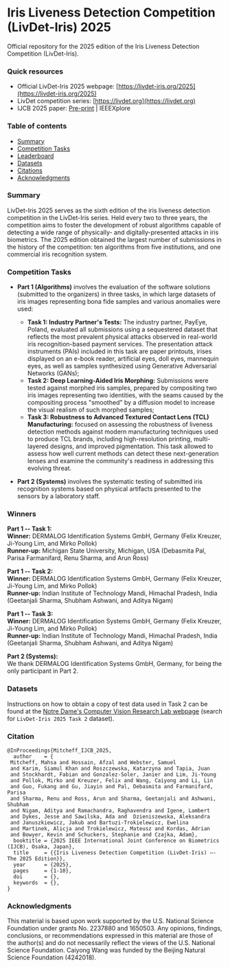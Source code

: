 # Iris Liveness Detection Competition (LivDet-Iris) 2025

Official repository for the 2025 edition of the Iris Liveness Detection Competition (LivDet-Iris).

### Quick resources 
- Official LivDet-Iris 2025 webpage: [https://livdet-iris.org/2025](https://livdet-iris.org/2025)
- LivDet competition series: [https://livdet.org](https://livdet.org)
- IJCB 2025 paper: [Pre-print](https://livdet-iris.org/2025/livdet-iris-2025-ijcb-preprint.pdf) | IEEEXplore

### Table of contents
* [Summary](#summary)
* [Competition Tasks](#tasks)
* [Leaderboard](#leaderboard)
* [Datasets](#datasets)
* [Citations](#citations)
* [Acknowledgments](#acknowledgments)

<a name="summary"/></a>
### Summary

LivDet-Iris 2025 serves as the sixth edition of the iris liveness detection competition in the LivDet-Iris series. Held every two to three years, the competition aims to foster the development of robust algorithms capable of detecting a wide range of physically- and digitally-presented attacks in iris biometrics. The 2025 edition obtained the largest number of submissions in the history of the competition: ten algorithms from five institutions, and one commercial iris recognition system. 

<a name="tasks"/></a>
### Competition Tasks

- **Part 1 (Algorithms)** involves the evaluation of the software solutions (submitted to the organizers) in three tasks, in which large datasets of iris images representing bona fide samples and various anomalies were used:
  
	- **Task 1: Industry Partner's Tests:** The industry partner, PayEye, Poland, evaluated all submissions using a sequestered dataset that reflects the most prevalent physical attacks observed in real-world iris recognition-based payment services. The presentation attack instruments (PAIs) included in this task are paper printouts, irises displayed on an e-book reader, artificial eyes, doll eyes, mannequin eyes, as well as samples synthesized using Generative Adversarial Networks (GANs);
	- **Task 2: Deep Learning-Aided Iris Morphing:** Submissions were tested against morphed iris samples, prepared by compositing two iris images representing two identities, with the seams caused by the compositing process "smoothed" by a diffusion model to increase the visual realism of such morphed samples;
	- **Task 3: Robustness to Advanced Textured Contact Lens (TCL) Manufacturing:** focused on assessing the robustness of liveness detection methods against modern manufacturing techniques used to produce TCL brands, including high-resolution printing, multi-layered designs, and improved pigmentation. This task allowed to assess how well current methods can detect these next-generation lenses and examine the community's readiness in addressing this evolving threat.
- **Part 2 (Systems)** involves the systematic testing of submitted iris recognition systems based on physical artifacts presented to the sensors by a laboratory staff.

<a name="leaderboard"/></a>
### Winners

**Part 1 -- Task 1:**<br>
**Winner:** DERMALOG Identification Systems GmbH, Germany (Felix Kreuzer, Ji-Young Lim, and Mirko Pollok)<br>
**Runner-up:** Michigan State University, Michigan, USA (Debasmita Pal, Parisa Farmanifard, Renu Sharma, and Arun Ross)

**Part 1 -- Task 2:**<br>
**Winner:** DERMALOG Identification Systems GmbH, Germany (Felix Kreuzer, Ji-Young Lim, and Mirko Pollok)<br>
**Runner-up:** Indian Institute of Technology Mandi, Himachal Pradesh, India (Geetanjali Sharma, Shubham Ashwani, and Aditya Nigam)

**Part 1 -- Task 3:**<br>
**Winner:** DERMALOG Identification Systems GmbH, Germany (Felix Kreuzer, Ji-Young Lim, and Mirko Pollok)<br>
**Runner-up:** Indian Institute of Technology Mandi, Himachal Pradesh, India (Geetanjali Sharma, Shubham Ashwani, and Aditya Nigam)

**Part 2 (Systems):**<br>
We thank DERMALOG Identification Systems GmbH, Germany, for being the only participant in Part 2.

<a name="datasets"/></a>
### Datasets

Instructions on how to obtain a copy of test data used in Task 2 can be found at the [Notre Dame's Computer Vision Research Lab webpage](https://cvrl.nd.edu/projects/data/#nd-livdet-iris-2025-task2-dataset) (search for ``LivDet-Iris 2025 Task 2`` dataset).

<a name="citations"/></a>
### Citation

```
@InProceedings{Mitcheff_IJCB_2025,
  author    = {
 Mitcheff, Mahsa and Hossain, Afzal and Webster, Samuel 
 and Karim, Siamul Khan and Roszczewska, Katarzyna and Tapia, Juan 
 and Stockhardt, Fabian and Gonzalez-Soler, Janier and Lim, Ji-Young 
 and Pollok, Mirko and Kreuzer, Felix and Wang, Caiyong and Li, Lin 
 and Guo, Fukang and Gu, Jiayin and Pal, Debasmita and Farmanifard, Parisa 
 and Sharma, Renu and Ross, Arun and Sharma, Geetanjali and Ashwani, Shubham 
 and Nigam, Aditya and Ramachandra, Raghavendra and Igene, Lambert 
 and Dykes, Jesse and Sawilska, Ada and  Dzieniszewska, Aleksandra 
 and Januszkiewicz, Jakub and Bartuzi-Trokielewicz, Ewelina 
 and Martinek, Alicja and Trokielewicz, Mateusz and Kordas, Adrian 
 and Bowyer, Kevin and Schuckers, Stephanie and Czajka, Adam},
  booktitle = {2025 IEEE International Joint Conference on Biometrics (IJCB), Osaka, Japan},
  title     = {{Iris Liveness Detection Competition (LivDet-Iris) –- The 2025 Edition}},
  year      = {2025},
  pages     = {1-10},
  doi       = {},
  keywords  = {},
}
```

<a name="acknowledgments"/></a>
### Acknowledgments

This material is based upon work supported by the U.S. National Science Foundation under grants No. 2237880 and 1650503. Any opinions, findings, conclusions, or recommendations expressed in this material are those of the author(s) and do not necessarily reflect the views of the U.S. National Science Foundation. Caiyong Wang was funded by the Beijing Natural Science Foundation (4242018).




